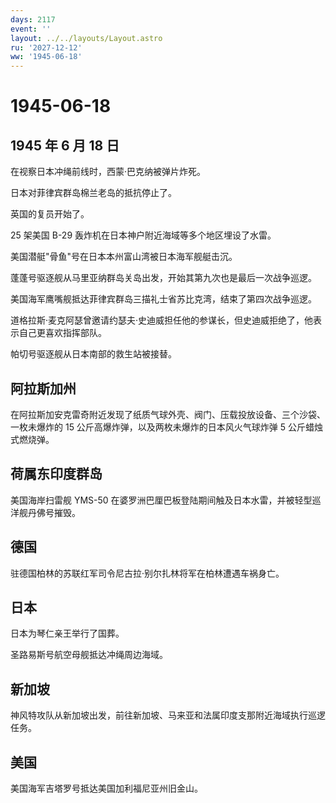 ```yaml
---
days: 2117
event: ''
layout: ../../layouts/Layout.astro
ru: '2027-12-12'
ww: '1945-06-18'
---
```


# 1945-06-18

## 1945 年 6 月 18 日

在视察日本冲绳前线时，西蒙·巴克纳被弹片炸死。

日本对菲律宾群岛棉兰老岛的抵抗停止了。

英国的复员开始了。

25 架美国 B-29 轰炸机在日本神户附近海域等多个地区埋设了水雷。

美国潜艇"骨鱼"号在日本本州富山湾被日本海军舰艇击沉。

蓬蓬号驱逐舰从马里亚纳群岛关岛出发，开始其第九次也是最后一次战争巡逻。

美国海军鹰嘴舰抵达菲律宾群岛三描礼士省苏比克湾，结束了第四次战争巡逻。

道格拉斯·麦克阿瑟曾邀请约瑟夫·史迪威担任他的参谋长，但史迪威拒绝了，他表示自己更喜欢指挥部队。

帕切号驱逐舰从日本南部的救生站被接替。

## 阿拉斯加州

在阿拉斯加安克雷奇附近发现了纸质气球外壳、阀门、压载投放设备、三个沙袋、一枚未爆炸的
15 公斤高爆炸弹，以及两枚未爆炸的日本风火气球炸弹 5 公斤蜡烛式燃烧弹。

## 荷属东印度群岛

美国海岸扫雷舰 YMS-50
在婆罗洲巴厘巴板登陆期间触及日本水雷，并被轻型巡洋舰丹佛号摧毁。

## 德国

驻德国柏林的苏联红军司令尼古拉·别尔扎林将军在柏林遭遇车祸身亡。

## 日本

日本为琴仁亲王举行了国葬。

圣路易斯号航空母舰抵达冲绳周边海域。

## 新加坡

神风特攻队从新加坡出发，前往新加坡、马来亚和法属印度支那附近海域执行巡逻任务。

## 美国

美国海军吉塔罗号抵达美国加利福尼亚州旧金山。